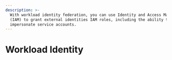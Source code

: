 ```yaml
---
description: >-
  With workload identity federation, you can use Identity and Access Management
  (IAM) to grant external identities IAM roles, including the ability to
  impersonate service accounts.
---
```


# Workload Identity

